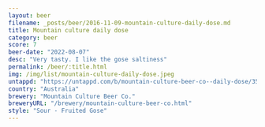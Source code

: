 ```yaml
---
layout: beer
filename: _posts/beer/2016-11-09-mountain-culture-daily-dose.md
title: Mountain culture daily dose
category: beer
score: 7
beer-date: "2022-08-07"
desc: "Very tasty. I like the gose saltiness"
permalink: /beer/:title.html
img: /img/list/mountain-culture-daily-dose.jpeg
untappd: "https://untappd.com/b/mountain-culture-beer-co--daily-dose/3596269"
country: "Australia"
brewery: "Mountain Culture Beer Co."
breweryURL: "/brewery/mountain-culture-beer-co.html"
style: "Sour - Fruited Gose"
---
```

